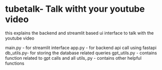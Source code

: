 # tubetalk- Talk witht your youtube video


this explains the backend and streamlit based ui interface to talk with the youtube video

main.py - for streamlit interface
app.py - for  backend api call using fastapi
db_utils.py- for storing the database related queries
gpt_utils.py -  contains function related to gpt calls and all
utils,.py - contains other helpful functions
